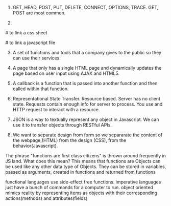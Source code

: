 1. GET, HEAD, POST, PUT, DELETE, CONNECT, OPTIONS, TRACE. GET, POST are most common.

2. 

#<link rel="stylesheet" type="text/css" href="name.css" /> to link a css sheet

#<script type="text/javascript" src="name.js"></script> to link a javascript file

3. A set of functions and tools that a company gives to the public so they can use their services.

4. A page that only has a single HTML page and dynamically updates the page based on user input using AJAX and HTML5.

5. A callback is a function that is passed into another function and then called within that function.

6. Representational State Transfer. Resource based. Server has no client state. Requests contain enough info for server to process. You use
and HTTP request to interact with a resource. 

7. JSON is a way to textually represent any object in Javascript. We can use it to transfer objects through RESTful APIs.

8. We want to separate design from form so we separarate the content of the webpage,(HTML) from the design (CSS), from the behavior(Javascript).

The phrase "functions are first class citizens" is thrown around frequently in JS land. What does this mean?
This means that functions are Objects can be used like any other data type of Objects. They can be stored in variables, passed as arguments,
created in functions and returned from functions

functional languages use side-effect free functions. imperative languages just have a bunch of commands for a computer to run. object oriented 
mimics reality by representing items as objects with their corresponding actions(methods) and attributes(fields)
